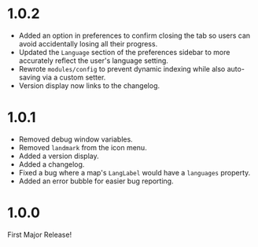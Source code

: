 # 1.0.2
- Added an option in preferences to confirm closing the tab so users can avoid accidentally losing all their progress.
- Updated the `Language` section of the preferences sidebar to more accurately reflect the user's language setting.
- Rewrote `modules/config` to prevent dynamic indexing while also auto-saving via a custom setter.
- Version display now links to the changelog.

# 1.0.1
- Removed debug window variables.
- Removed `landmark` from the icon menu.
- Added a version display.
- Added a changelog.
- Fixed a bug where a map's `LangLabel` would have a `languages` property.
- Added an error bubble for easier bug reporting.

# 1.0.0
First Major Release!